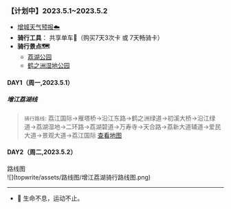### 【计划中】2023.5.1~2023.5.2

* [增城天气预报☁️](http://waptianqi.2345.com/zengcheng-60368.htm)
* **骑行工具**： 共享单车🚴（购买7天3次卡 或 7天畅骑卡）
* **骑行景点🗺️**
    +   [荔湖公园](docs/增城荔湖景点.md)
    +   [鹤之洲湿地公园](docs/鹤之洲湿地公园.md)

#### DAY1（周一,2023.5.1）

##### 增江荔湖线
> `骑行路线`: 荔江国际->雁塔桥->沿江东路->鹤之洲绿道->初溪大桥->沿江绿道->荔湖湿地->二环路->荔湖碧道->万寿寺->天合路->荔新大道辅道->爱民大道->景观大道->荔江国际
[查看地图](#road_map)

#### DAY2（周二,2023.5.2）


<div id="road_map">路线图</div>
![](topwrite/assets/路线图/增江荔湖骑行路线图.png)


---

* 🚴 生命不息，运动不止。